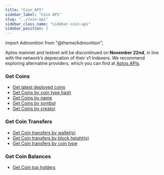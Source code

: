 ```yaml
---
title: "Coin API"
sidebar_label: "Coin API"
slug: "../coin-api"
sidebar_class_name: "sidebar-coin-api"
sidebar_position: 3
---
```


import Admonition from "@theme/Admonition";

<Admonition type="info" icon="🚨" title="Aptos: Confirmed Deprecation (60 Days Notice)">
  <p>
    Aptos mainnet and testnet will be discontinued on <strong>November 22nd</strong>, in line with the network’s deprecation of their v1 Indexers. We recommend exploring alternative providers, which you can find at <a href="https://aptos.dev/en/build/apis">Aptos APIs</a>.
  </p>
</Admonition>

### Get Coins

- [Get latest deployed coins](/web3-data-api/aptos/reference/get-latest-coins)
- [Get Coins by coin type hash](/web3-data-api/aptos/reference/get-coin-info-by-coin-type-hashes)
- [Get Coins by name](/web3-data-api/aptos/reference/get-coins-by-name-range)
- [Get Coins by symbol](/web3-data-api/aptos/reference/get-coins-by-symbol-range)
- [Get Coins by creator](/web3-data-api/aptos/reference/get-coins-by-creators)

### Get Coin Transfers

- [Get Coin transfers by wallet(s)](/web3-data-api/aptos/reference/get-coin-transfers-by-owner-addresses)
- [Get Coin transfers by block height(s)](/web3-data-api/aptos/reference/get-coin-transfers-by-block-heights)
- [Get Coin transfers by coin type](/web3-data-api/aptos/reference/get-coin-transfers-by-coin-type)

### Get Coin Balances

- [Get Coin top holders](/web3-data-api/aptos/reference/get-top-holders-by-coin)
